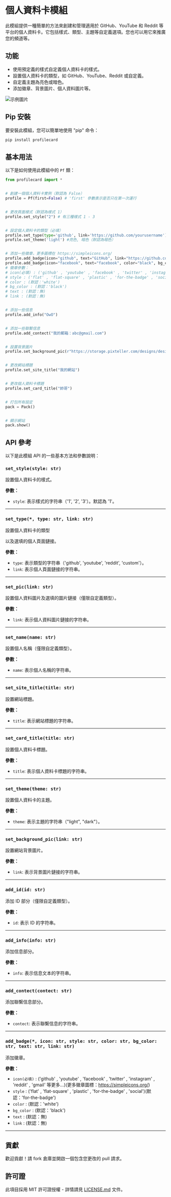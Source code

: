 # 個人資料卡模組

此模組提供一種簡單的方法來創建和管理適用於 GitHub、YouTube 和 Reddit 等平台的個人資料卡。它包括樣式、類型、主題等自定義選項。您也可以用它來推廣您的頻道等。

## 功能

- 使用預定義的樣式自定義個人資料卡的樣式。
- 設置個人資料卡的類型，如 GitHub、YouTube、Reddit 或自定義。
- 自定義主題為亮色或暗色。
- 添加徽章、背景圖片、個人資料圖片等。

![示例圖片](example.png)

## Pip 安裝

要安裝此模組，您可以簡單地使用 "pip" 命令：

```bash
pip install profilecard
```

## 基本用法

以下是如何使用此模組中的 `Pf` 類：

```python
from profilecard import *


# 創建一個個人資料卡實例（默認為 False）
profile = Pf(first=False) # 'first' 參數表示是否只在第一次運行


# 更改頁面樣式（默認為樣式 1）
profile.set_style("2") # 有三種樣式 1 - 3


# 設定個人資料卡的類型（必填）
profile.set_type(type='github', link='https://github.com/yourusername') # 它會自動抓取個人資料圖片、姓名和 id 到個人頁面
profile.set_theme('light') #亮色, 暗色（默認為暗色）


# 添加一些徽章，更多圖標在 https://simpleicons.org/
profile.add_badge(icon="github", text="GitHub", link="https://github.com/yourusername")
profile.add_badge(icon="facebook", text="facebook", color="black", bg_color="white")
# 徽章參數：
# icon(必填) : ('github' , 'youtube' , 'facebook' , 'twitter' , 'instagram' , 'reddit' , 'gmail' 等更多...)(更多徽章圖標：https://simpleicons.org/)
# style : ('flat' , 'flat-square' , 'plastic' , 'for-the-badge' , 'social')(默認：'for-the-badge')
# color : (默認：'white')
# bg_color : (默認：'black')
# text : (默認：無)
# link : (默認：無)


# 添加一些信息
profile.add_info("OwO")


# 添加一些聯繫信息
profile.add_contect("我的郵箱：abc@gmail.com")


# 設置背景圖片
profile.set_background_pic(r"https://storage.pixteller.com/designs/designs-images/2019-03-27/05/simple-background-backgrounds-passion-simple-1-5c9b95c3a34f9.png")


# 更改網站標題
profile.set_site_title("我的網站")


# 更改個人資料卡標題
profile.set_card_title("帥哥")


# 打包所有設定
pack = Pack()


# 顯示網站
pack.show()
```

## API 參考

以下是此模組 API 的一些基本方法和參數說明：

### `set_style(style: str)`

設置個人資料卡的樣式。

**參數：**
- `style`: 表示樣式的字符串（'1', '2', '3'）。默認為 '1'。
---

### `set_type(*, type: str, link: str)`

設置個人資料卡的類型

以及選填的個人頁面鏈接。

**參數：**
- `type`: 表示類型的字符串（'github', 'youtube', 'reddit', 'custom'）。
- `link`: 表示個人頁面鏈接的字符串。
---

### `set_pic(link: str)`

設置個人資料圖片及選填的圖片鏈接（僅限自定義類型）。

**參數：**
- `link`: 表示個人資料圖片鏈接的字符串。
---

### `set_name(name: str)`

設置個人名稱（僅限自定義類型）。

**參數：**
- `name`: 表示個人名稱的字符串。
---

### `set_site_title(title: str)`

設置網站標題。

**參數：**
- `title`: 表示網站標題的字符串。
---

### `set_card_title(title: str)`

設置個人資料卡標題。

**參數：**
- `title`: 表示個人資料卡標題的字符串。
---

### `set_theme(theme: str)`

設置個人資料卡的主題。

**參數：**
- `theme`: 表示主題的字符串（"light", "dark"）。
---

### `set_background_pic(link: str)`

設置網站背景圖片。

**參數：**
- `link`: 表示背景圖片鏈接的字符串。
---

### `add_id(id: str)`

添加 ID 部分（僅限自定義類型）。

**參數：**
- `id`: 表示 ID 的字符串。
---

### `add_info(info: str)`

添加信息部分。

**參數：**
- `info`: 表示信息文本的字符串。
---

### `add_contect(contect: str)`

添加聯繫信息部分。

**參數：**
- `contect`: 表示聯繫信息的字符串。
---

### `add_badge(*, icon: str, style: str, color: str, bg_color: str, text: str, link: str)`

添加徽章。

**參數：**
- `icon(必填)` : ('github' , 'youtube' , 'facebook' , 'twitter' , 'instagram' , 'reddit' , 'gmail' 等更多...)(更多徽章圖標：https://simpleicons.org/)
- `style` : ('flat' , 'flat-square' , 'plastic' , 'for-the-badge' , 'social')(默認：'for-the-badge')
- `color` : (默認：'white')
- `bg_color` : (默認：'black')
- `text` : (默認：無)
- `link` : (默認：無)
---

## 貢獻

歡迎貢獻！請 fork 倉庫並開啟一個包含您更改的 pull 請求。

## 許可證

此項目採用 MIT 許可證授權 - 詳情請見 [LICENSE.md](LICENSE) 文件。

